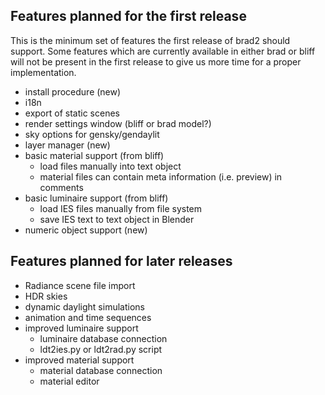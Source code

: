 ## Features planned for the first release ##

This is the minimum set of features the first release of brad2
should support. Some features which are currently available in
either brad or bliff will not be present in the first release to
give us more time for a proper implementation.

  * install procedure (new)
  * i18n
  * export of static scenes
  * render settings window (bliff or brad model?)
  * sky options for gensky/gendaylit
  * layer manager (new)
  * basic material support (from bliff)
    * load files manually into text object
    * material files can contain meta information (i.e. preview) in comments
  * basic luminaire support (from bliff)
    * load IES files manually from file system
    * save IES text to text object in Blender
  * numeric object support (new)

## Features planned for later releases ##

  * Radiance scene file import
  * HDR skies
  * dynamic daylight simulations
  * animation and time sequences
  * improved luminaire support
    * luminaire database connection
    * ldt2ies.py or ldt2rad.py script
  * improved material support
    * material database connection
    * material editor
